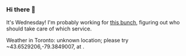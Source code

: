 ### Hi there :wave:

It's Wednesday! I'm probably working for [this bunch](https://github.com/kohofinancial), figuring out who should take care of which service.

Weather in Toronto: unknown location; please try ~43.6529206,-79.3849007, at .
